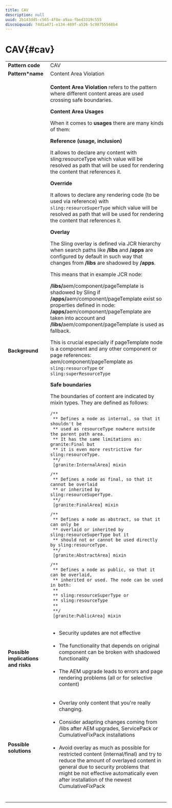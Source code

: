 ```yaml
---
title: CAV
description: null
uuid: 2b143dd5-c565-4f8e-a9aa-fbed3319c555
discoiquuid: 74d1a471-e134-489f-a526-5c98755568b4
---
```


# CAV{#cav}

<table>
<tbody>
<tr>
<td><strong>Pattern code</strong></td>
<td>CAV</td>
</tr>
<tr><td><strong>Pattern*name</strong></td>
<td>Content Area Violation</td>
</tr>
<tr>
<td><strong>Background</strong></td>
<td><p><strong>Content Area Violation</strong> refers to the pattern where different content areas are used crossing safe boundaries.</p>
<p><strong>Content Area Usages</strong></p>
<p>When it comes to <strong>usages</strong> there are many kinds of them:</p>
<p><strong>Reference (usage, inclusion)</strong></p>
<p>It allows to declare any content with <span class="code">sling:resourceType</span> which value will be resolved as path that will be used for rendering the content that references it.</p>
<p><strong>Override</strong></p>
<p>It allows to declare any rendering code (to be used via reference) with <code>sling:resourceSuperType</code> which value will be resolved as path that will be used for rendering the content that references it.</p>
<p><strong>Overlay</strong></p>
<p>The Sling overlay is defined via JCR hierarchy when search paths like <strong>/libs</strong> and <strong>/apps</strong> are configured by default in such way that changes from <strong>/libs</strong> are shadowed by <strong>/apps</strong>.</p>
<p>This means that in example JCR node:</p>
<p><strong>/libs/</strong>aem/component/pageTemplate is shadowed by Sling if <strong>/apps/</strong>aem/component/pageTemplate exist so properties defined in node: <strong>/apps/</strong>aem/component/pageTemplate are taken into account and <strong>/libs/</strong>aem/component/pageTemplate is used as fallback.</p>
<p>This is crucial especially if pageTemplate node is a component and any other component or page references: aem/component/pageTemplate as <code>sling:resourceType</code> or <code>sling:superResourceType</code></p>
<p><strong>Safe boundaries</strong></p>
<p>The boundaries of content are indicated by mixin types. They are defined as follows:</p>
<pre>
<code>/**
 ** Defines a node as internal, so that it shouldn't be 
 ** used as resourceType nowhere outside the parent path area. 
 ** It has the same limitations as: granite:Final but 
 ** it is even more restrictive for sling:resourceType.
 **/
 [granite:InternalArea] mixin</code>
</pre>
<pre>
<code>/**
 ** Defines a node as final, so that it cannot be overlaid
 ** or inherited by sling:resourceSuperType.
 **/
 [granite:FinalArea] mixin</code>
</pre>
<pre>
<code>/**
 ** Defines a node as abstract, so that it can only be 
 ** overlaid or inherited by sling:resourceSuperType but it 
 ** should not or cannot be used directly by sling:resourceType.
 **/
 [granite:AbstractArea] mixin</code>
</pre>
<pre>
<code>/**
 ** Defines a node as public, so that it can be overlaid,
 ** inherited or used. The node can be used in both:
 ** 
 ** sling:resourceSuperType or
 ** sling:resourceType
 ** 
 **/
 [granite:PublicArea] mixin</code>
</pre>
</td>
</tr><tr><td><strong>Possible implications and risks</strong></td>
<td>
<ul>
<li>Security updates are not effective<br></br>
</li>
<li>The functionality that depends on original component can be broken with shadowed functionality<br></br>
</li>
<li>The AEM upgrade leads to errors and page rendering problems (all or for selective content)</li>
</ul>
</td>
</tr><tr><td><strong>Possible solutions</strong></td>
<td>
<ul>
<li>Overlay only content that you're really changing.<br></br>
</li>
<li>Consider adapting changes coming from /libs after AEM upgrades, ServicePack or CumulativeFixPack installations<br></br>
</li>
<li>Avoid overlay as much as possible for restricted content (internal/final) and try to reduce the amount of overlayed content in general due to security problems that might be not effective automatically even after installation of the newest CumulativeFixPack<br></br>
</li>
</ul>
</td>
</tr>
</tbody>
</table>